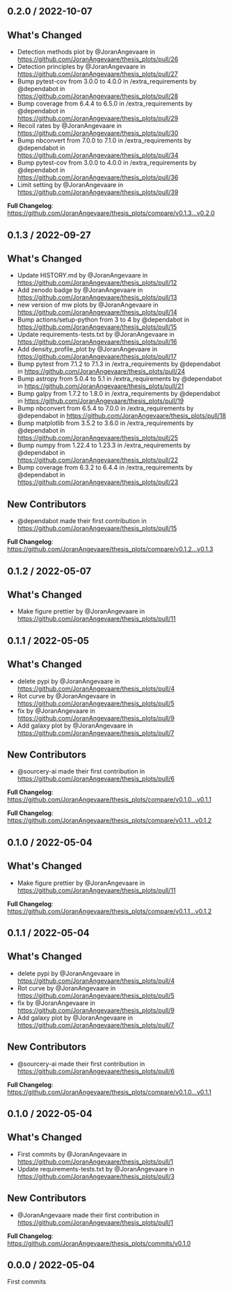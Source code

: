 0.2.0 / 2022-10-07
------------------

## What's Changed
* Detection methods plot by @JoranAngevaare in https://github.com/JoranAngevaare/thesis_plots/pull/26
* Detection principles by @JoranAngevaare in https://github.com/JoranAngevaare/thesis_plots/pull/27
* Bump pytest-cov from 3.0.0 to 4.0.0 in /extra_requirements by @dependabot in https://github.com/JoranAngevaare/thesis_plots/pull/28
* Bump coverage from 6.4.4 to 6.5.0 in /extra_requirements by @dependabot in https://github.com/JoranAngevaare/thesis_plots/pull/29
* Recoil rates by @JoranAngevaare in https://github.com/JoranAngevaare/thesis_plots/pull/30
* Bump nbconvert from 7.0.0 to 7.1.0 in /extra_requirements by @dependabot in https://github.com/JoranAngevaare/thesis_plots/pull/34
* Bump pytest-cov from 3.0.0 to 4.0.0 in /extra_requirements by @dependabot in https://github.com/JoranAngevaare/thesis_plots/pull/36
* Limit setting by @JoranAngevaare in https://github.com/JoranAngevaare/thesis_plots/pull/39


**Full Changelog**: https://github.com/JoranAngevaare/thesis_plots/compare/v0.1.3...v0.2.0



0.1.3 / 2022-09-27
------------------

## What's Changed

* Update HISTORY.md by @JoranAngevaare in https://github.com/JoranAngevaare/thesis_plots/pull/12
* Add zenodo badge by @JoranAngevaare in https://github.com/JoranAngevaare/thesis_plots/pull/13
* new version of mw plots by @JoranAngevaare in https://github.com/JoranAngevaare/thesis_plots/pull/14
* Bump actions/setup-python from 3 to 4 by @dependabot in https://github.com/JoranAngevaare/thesis_plots/pull/15
* Update requirements-tests.txt by @JoranAngevaare in https://github.com/JoranAngevaare/thesis_plots/pull/16
* Add density_profile_plot by @JoranAngevaare in https://github.com/JoranAngevaare/thesis_plots/pull/17
* Bump pytest from 7.1.2 to 7.1.3 in /extra_requirements by @dependabot
  in https://github.com/JoranAngevaare/thesis_plots/pull/24
* Bump astropy from 5.0.4 to 5.1 in /extra_requirements by @dependabot
  in https://github.com/JoranAngevaare/thesis_plots/pull/21
* Bump galpy from 1.7.2 to 1.8.0 in /extra_requirements by @dependabot
  in https://github.com/JoranAngevaare/thesis_plots/pull/19
* Bump nbconvert from 6.5.4 to 7.0.0 in /extra_requirements by @dependabot
  in https://github.com/JoranAngevaare/thesis_plots/pull/18
* Bump matplotlib from 3.5.2 to 3.6.0 in /extra_requirements by @dependabot
  in https://github.com/JoranAngevaare/thesis_plots/pull/25
* Bump numpy from 1.22.4 to 1.23.3 in /extra_requirements by @dependabot
  in https://github.com/JoranAngevaare/thesis_plots/pull/22
* Bump coverage from 6.3.2 to 6.4.4 in /extra_requirements by @dependabot
  in https://github.com/JoranAngevaare/thesis_plots/pull/23

## New Contributors

* @dependabot made their first contribution in https://github.com/JoranAngevaare/thesis_plots/pull/15

**Full Changelog**: https://github.com/JoranAngevaare/thesis_plots/compare/v0.1.2...v0.1.3

0.1.2 / 2022-05-07
------------------

## What's Changed

* Make figure prettier by @JoranAngevaare in https://github.com/JoranAngevaare/thesis_plots/pull/11

0.1.1 / 2022-05-05
------------------

## What's Changed

* delete pypi by @JoranAngevaare in https://github.com/JoranAngevaare/thesis_plots/pull/4
* Rot curve by @JoranAngevaare in https://github.com/JoranAngevaare/thesis_plots/pull/5
* fix by @JoranAngevaare in https://github.com/JoranAngevaare/thesis_plots/pull/9
* Add galaxy plot by @JoranAngevaare in https://github.com/JoranAngevaare/thesis_plots/pull/7

## New Contributors

* @sourcery-ai made their first contribution in https://github.com/JoranAngevaare/thesis_plots/pull/6

**Full Changelog**: https://github.com/JoranAngevaare/thesis_plots/compare/v0.1.0...v0.1.1

**Full Changelog**: https://github.com/JoranAngevaare/thesis_plots/compare/v0.1.1...v0.1.2


0.1.0 / 2022-05-04
------------------

## What's Changed

* Make figure prettier by @JoranAngevaare in https://github.com/JoranAngevaare/thesis_plots/pull/11

**Full Changelog**: https://github.com/JoranAngevaare/thesis_plots/compare/v0.1.1...v0.1.2

0.1.1 / 2022-05-04
------------------

## What's Changed

* delete pypi by @JoranAngevaare in https://github.com/JoranAngevaare/thesis_plots/pull/4
* Rot curve by @JoranAngevaare in https://github.com/JoranAngevaare/thesis_plots/pull/5
* fix by @JoranAngevaare in https://github.com/JoranAngevaare/thesis_plots/pull/9
* Add galaxy plot by @JoranAngevaare in https://github.com/JoranAngevaare/thesis_plots/pull/7

## New Contributors

* @sourcery-ai made their first contribution in https://github.com/JoranAngevaare/thesis_plots/pull/6

**Full Changelog**: https://github.com/JoranAngevaare/thesis_plots/compare/v0.1.0...v0.1.1

0.1.0 / 2022-05-04
------------------

## What's Changed

* First commits by @JoranAngevaare in https://github.com/JoranAngevaare/thesis_plots/pull/1
* Update requirements-tests.txt by @JoranAngevaare in https://github.com/JoranAngevaare/thesis_plots/pull/3

## New Contributors

* @JoranAngevaare made their first contribution in https://github.com/JoranAngevaare/thesis_plots/pull/1

**Full Changelog**: https://github.com/JoranAngevaare/thesis_plots/commits/v0.1.0

0.0.0 / 2022-05-04
------------------
First commits
